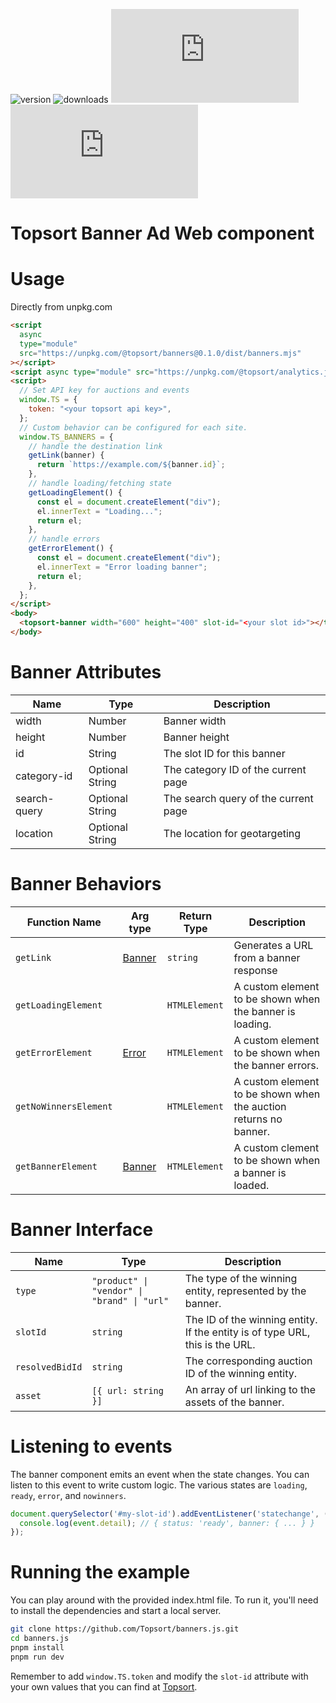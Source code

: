 ![version](https://img.shields.io/npm/v/@topsort/banners)
![downloads](https://img.shields.io/npm/dw/@topsort/banners)
![license](https://img.shields.io/github/license/Topsort/banners.js)
![GitHub Repo stars](https://img.shields.io/github/stars/topsort/banners.js?style=social)

# Topsort Banner Ad Web component

# Usage

Directly from unpkg.com

```html
<script
  async
  type="module"
  src="https://unpkg.com/@topsort/banners@0.1.0/dist/banners.mjs"
></script>
<script async type="module" src="https://unpkg.com/@topsort/analytics.js"></script>
<script>
  // Set API key for auctions and events
  window.TS = {
    token: "<your topsort api key>",
  };
  // Custom behavior can be configured for each site.
  window.TS_BANNERS = {
    // handle the destination link
    getLink(banner) {
      return `https://example.com/${banner.id}`;
    },
    // handle loading/fetching state
    getLoadingElement() {
      const el = document.createElement("div");
      el.innerText = "Loading...";
      return el;
    },
    // handle errors
    getErrorElement() {
      const el = document.createElement("div");
      el.innerText = "Error loading banner";
      return el;
    },
  };
</script>
<body>
  <topsort-banner width="600" height="400" slot-id="<your slot id>"></topsort-banner>
</body>
```

# Banner Attributes

| Name         | Type            | Description                          |
| ------------ | --------------- | ------------------------------------ |
| width        | Number          | Banner width                         |
| height       | Number          | Banner height                        |
| id           | String          | The slot ID for this banner          |
| category-id  | Optional String | The category ID of the current page  |
| search-query | Optional String | The search query of the current page |
| location     | Optional String | The location for geotargeting        |

# Banner Behaviors

| Function Name         | Arg type                                                                                        | Return Type   | Description                                                      |
| -------------------   | ---------------------------                                                                     | ------------- | --------------------------------------------------------         |
| `getLink`             | [Banner](#banner-interface)                                                                     | `string`      | Generates a URL from a banner response                           |
| `getLoadingElement`   |                                                                                                 | `HTMLElement` | A custom element to be shown when the banner is loading.         |
| `getErrorElement`     | [Error](https://developer.mozilla.org/en-US/docs/Web/JavaScript/Reference/Global_Objects/Error) | `HTMLElement` | A custom element to be shown when the banner errors.             |
| `getNoWinnersElement` |                                                                                                 | `HTMLElement` | A custom element to be shown when the auction returns no banner. |
| `getBannerElement`    | [Banner](#banner-interface)                                                                     | `HTMLElement` | A custom clement to be shown when a banner is loaded.            |

# Banner Interface

| Name            | Type                                        | Description                                                                  |
| --------------- | ------------------------------------------- | ---------------------------------------------------------------------------- |
| `type`          | `"product" \| "vendor" \| "brand" \| "url"` | The type of the winning entity, represented by the banner.                   |
| `slotId`        | `string`                                    | The ID of the winning entity. If the entity is of type URL, this is the URL. |
| `resolvedBidId` | `string`                                    | The corresponding auction ID of the winning entity.                          |
| `asset`         | `[{ url: string }]`                         | An array of url linking to the assets of the banner.                         |

# Listening to events
The banner component emits an event when the state changes. You can listen to this event to write custom logic.
The various states are `loading`, `ready`, `error`, and `nowinners`.


```javascript
document.querySelector('#my-slot-id').addEventListener('statechange', (event) => {
  console.log(event.detail); // { status: 'ready', banner: { ... } }
});
```

# Running the example

You can play around with the provided index.html file. To run it, you'll need to
install the dependencies and start a local server.

```bash
git clone https://github.com/Topsort/banners.js.git
cd banners.js
pnpm install
pnpm run dev
```

Remember to add `window.TS.token` and modify the `slot-id` attribute with your
own values that you can find at [Topsort](https://app.topsort.com/).
